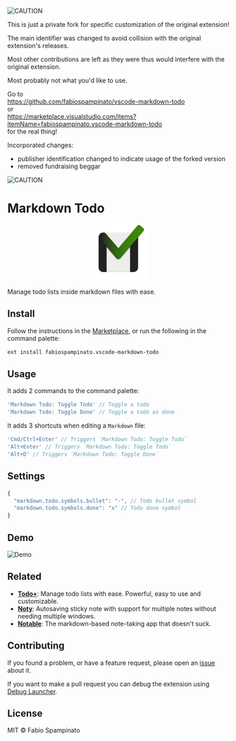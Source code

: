 ![CAUTION](https://placehold.co/700x100/FF0000/FFFF00?text=!!!+CAUTION+!!!)

This is just a private fork for specific customization of the original extension!

The main identifier was changed to avoid collision with the original extension's releases.

Most other contributions are left as they were thus would interfere with the original extension.

Most probably not what you'd like to use.

Go to  
https://github.com/fabiospampinato/vscode-markdown-todo  
or  
https://marketplace.visualstudio.com/items?itemName=fabiospampinato.vscode-markdown-todo  
for the real thing!

Incorporated changes:

* publisher identification changed to indicate usage of the forked version
* removed fundraising beggar

![CAUTION](https://placehold.co/700x100/FF0000/FFFF00?text=!!!+CAUTION+!!!)

# Markdown Todo

<p align="center">
  <img src="https://raw.githubusercontent.com/fabiospampinato/vscode-markdown-todo/master/resources/logo.png" width="128" alt="Logo">
</p>

Manage todo lists inside markdown files with ease.

## Install

Follow the instructions in the [Marketplace](https://marketplace.visualstudio.com/items?itemName=fabiospampinato.vscode-markdown-todo), or run the following in the command palette:

```sh
ext install fabiospampinato.vscode-markdown-todo
```

## Usage

It adds 2 commands to the command palette:

```js
'Markdown Todo: Toggle Todo' // Toggle a todo
'Markdown Todo: Toggle Done' // Toggle a todo as done
```

It adds 3 shortcuts when editing a `Markdown` file:

```js
'Cmd/Ctrl+Enter' // Triggers `Markdown Todo: Toggle Todo`
'Alt+Enter' // Triggers `Markdown Todo: Toggle Todo`
'Alt+D' // Triggers `Markdown Todo: Toggle Done`
```

## Settings

```js
{
  "markdown.todo.symbols.bullet": "-", // Todo bullet symbol
  "markdown.todo.symbols.done": "x" // Todo done symbol
}
```

## Demo

![Demo](resources/demo.gif)

## Related

- **[Todo+](https://marketplace.visualstudio.com/items?itemName=fabiospampinato.vscode-todo-plus)**: Manage todo lists with ease. Powerful, easy to use and customizable.
- **[Noty](https://github.com/fabiospampinato/noty)**: Autosaving sticky note with support for multiple notes without needing multiple windows.
- **[Notable](https://github.com/fabiospampinato/notable)**: The markdown-based note-taking app that doesn't suck.

## Contributing

If you found a problem, or have a feature request, please open an [issue](https://github.com/fabiospampinato/vscode-markdown-todo/issues) about it.

If you want to make a pull request you can debug the extension using [Debug Launcher](https://marketplace.visualstudio.com/items?itemName=fabiospampinato.vscode-debug-launcher).

## License

MIT © Fabio Spampinato
